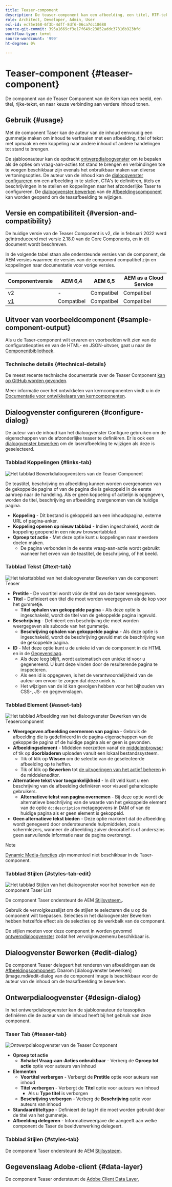 ```yaml
---
title: Teaser-component
description: De teaser-component kan een afbeelding, een titel, RTF-tekst en eventueel een koppeling naar andere inhoud weergeven.
role: Architect, Developer, Admin, User
exl-id: ec75e168-6f3b-4dff-8df6-06ca7dc18688
source-git-commit: 395a1669cf3e17f649c23852addc37316b923bfd
workflow-type: tm+mt
source-wordcount: '999'
ht-degree: 0%

---
```


# Teaser-component {#teaser-component}

De component van de Teaser Component van de Kern kan een beeld, een titel, rijke-tekst, en naar keuze verbinding aan verdere inhoud tonen.

## Gebruik {#usage}

Met de component Taser kan de auteur van de inhoud eenvoudig een gummetje maken om inhoud te verfraaien met een afbeelding, titel of tekst met opmaak en een koppeling naar andere inhoud of andere handelingen tot stand te brengen.

De sjabloonauteur kan de opdracht [ontwerpdialoogvenster](#design-dialog) om te bepalen als de opties om vraag-aan-acties tot stand te brengen en verbindingen toe te voegen beschikbaar zijn evenals het onbruikbaar maken van diverse vertoningsopties. De auteur van de inhoud kan de [dialoogvenster configureren](#configure-dialog) om een afbeelding in te stellen, CTA&#39;s te definiëren, titels en beschrijvingen in te stellen en koppelingen naar het afzonderlijke Taser te configureren. De [dialoogvenster bewerken](image.md#edit-dialog) van de [Afbeeldingscomponent](image.md) kan worden geopend om de teasafbeelding te wijzigen.

## Versie en compatibiliteit {#version-and-compatibility}

De huidige versie van de Teaser Component is v2, die in februari 2022 werd geïntroduceerd met versie 2.18.0 van de Core Components, en in dit document wordt beschreven.

In de volgende tabel staan alle ondersteunde versies van de component, de AEM versies waarmee de versies van de component compatibel zijn en koppelingen naar documentatie voor vorige versies.

| Componentversie | AEM 6,4 | AEM 6,5 | AEM as a Cloud Service |
|---|---|---|---|
| v2 | - | Compatibel | Compatibel |
| [v1](v1/teaser.md) | Compatibel | Compatibel | Compatibel |

## Uitvoer van voorbeeldcomponent {#sample-component-output}

Als u de Taser-component wilt ervaren en voorbeelden wilt zien van de configuratieopties en van de HTML- en JSON-uitvoer, gaat u naar de [Componentbibliotheek](https://adobe.com/go/aem_cmp_library_teaser).

### Technische details {#technical-details}

De meest recente technische documentatie over de Teaser Component [kan op GitHub worden gevonden](https://adobe.com/go/aem_cmp_tech_teaser_v1).

Meer informatie over het ontwikkelen van kerncomponenten vindt u in de [Documentatie voor ontwikkelaars van kerncomponenten](/help/developing/overview.md).

## Dialoogvenster configureren {#configure-dialog}

De auteur van de inhoud kan het dialoogvenster Configure gebruiken om de eigenschappen van de afzonderlijke teaser te definiëren. Er is ook een [dialoogvenster bewerken](#edit-dialog) om de laserafbeelding te wijzigen als deze is geselecteerd.

### Tabblad Koppelingen {#links-tab}

![Het tabblad Bewerkdialoogvensters van de Teaser Component](/help/assets/teaser-edit-links.png)

De teastitel, beschrijving en afbeelding kunnen worden overgenomen van de gekoppelde pagina of van de pagina die is gekoppeld in de eerste aanroep naar de handeling. Als er geen koppeling of actielijn is opgegeven, worden de titel, beschrijving en afbeelding overgenomen van de huidige pagina.

* **Koppeling** - Dit bestand is gekoppeld aan een inhoudspagina, externe URL of pagina-anker.
* **Koppeling openen op nieuw tabblad** - Indien ingeschakeld, wordt de koppeling geopend in een nieuw browsertabblad.
* **Oproep tot actie** - Met deze optie kunt u koppelingen naar meerdere doelen maken.
   * De pagina verbonden in de eerste vraag-aan-actie wordt gebruikt wanneer het erven van de teastitel, de beschrijving, of het beeld.

### Tabblad Tekst {#text-tab}

![Het teksttabblad van het dialoogvenster Bewerken van de component Teaser](/help/assets/teaser-edit-text.png)

* **Pretitle** - De voortitel wordt vóór de titel van de taser weergegeven.
* **Titel** - Definieert een titel die moet worden weergegeven als de kop voor het gummetje.
   * **Titel ophalen van gekoppelde pagina** - Als deze optie is ingeschakeld, wordt de titel van de gekoppelde pagina ingevuld.
* **Beschrijving** - Definieert een beschrijving die moet worden weergegeven als subcode van het gummetje.
   * **Beschrijving ophalen van gekoppelde pagina** - Als deze optie is ingeschakeld, wordt de beschrijving gevuld met de beschrijving van de gekoppelde pagina.
* **ID** - Met deze optie kunt u de unieke id van de component in de HTML en in de [Gegevenslaag](/help/developing/data-layer/overview.md).
   * Als deze leeg blijft, wordt automatisch een unieke id voor u gegenereerd. U kunt deze vinden door de resulterende pagina te inspecteren.
   * Als een id is opgegeven, is het de verantwoordelijkheid van de auteur om ervoor te zorgen dat deze uniek is.
   * Het wijzigen van de id kan gevolgen hebben voor het bijhouden van CSS-, JS- en gegevenslagen.

### Tabblad Element {#asset-tab}

![Het tabblad Afbeelding van het dialoogvenster Bewerken van de Teasercomponent](/help/assets/teaser-edit-image.png)

* **Weergegeven afbeelding overnemen van pagina** - Gebruik de afbeelding die is gedefinieerd in de pagina-eigenschappen van de gekoppelde pagina of de huidige pagina als er geen is gevonden.
* **Afbeeldingselement** - Middelen neerzetten vanaf de [middelenbrowser](https://experienceleague.adobe.com/docs/experience-manager-cloud-service/sites/authoring/fundamentals/environment-tools.html) of tik op **doorbladeren** uploaden vanuit een lokaal bestandssysteem.
   * Tik of klik op **Wissen** om de selectie van de geselecteerde afbeelding op te heffen.
   * Tik of klik op **Bewerken** tot [de uitvoeringen van het actief beheren](https://experienceleague.adobe.com/docs/experience-manager-cloud-service/assets/manage/manage-digital-assets.html) in de middeleneditor.
* **Alternatieve tekst voor toegankelijkheid** - In dit veld kunt u een beschrijving van de afbeelding definiëren voor visueel gehandicapte gebruikers.
   * **Alternatieve tekst van pagina overnemen** - Bij deze optie wordt de alternatieve beschrijving van de waarde van het gekoppelde element van de optie `dc:description` metagegevens in DAM of van de huidige pagina als er geen element is gekoppeld.
* **Geen alternatieve tekst bieden** - Deze optie markeert dat de afbeelding wordt genegeerd door ondersteunende hulpmiddelen, zoals schermlezers, wanneer de afbeelding zuiver decoratief is of anderszins geen aanvullende informatie naar de pagina overbrengt.

>[!NOTE]
>
>[Dynamic Media-functies](image.md#dynamic-media) zijn momenteel niet beschikbaar in de Taser-component.

### Tabblad Stijlen {#styles-tab-edit}

![Het tabblad Stijlen van het dialoogvenster voor het bewerken van de component Taser List](/help/assets/teaser-edit-styles.png)

De component Taser ondersteunt de AEM [Stijlsysteem.](/help/get-started/authoring.md#component-styling).

Gebruik de vervolgkeuzelijst om de stijlen te selecteren die u op de component wilt toepassen. Selecties in het dialoogvenster Bewerken hebben hetzelfde effect als de selecties op de werkbalk van de component.

De stijlen moeten voor deze component in worden gevormd [ontwerpdialoogvenster](#design-dialog) zodat het vervolgkeuzemenu beschikbaar is.

## Dialoogvenster Bewerken {#edit-dialog}

De component Teaser delegeert het renderen van afbeeldingen aan de [Afbeeldingscomponent](image.md). Daarom [dialoogvenster bewerken](image.md#edit-dialog van de component Image is beschikbaar voor de auteur van de inhoud om de teasafbeelding te bewerken.

## Ontwerpdialoogvenster {#design-dialog}

In het ontwerpdialoogvenster kan de sjabloonauteur de teasopties definiëren die de auteur van de inhoud heeft bij het gebruik van deze component.

### Taser Tab {#teaser-tab}

![Ontwerpdialoogvenster van de Teaser Component](/help/assets/teaser-design.png)

* **Oproep tot actie**
   * **Schakel Vraag-aan-Acties onbruikbaar** - Verberg de **Oproep tot actie** optie voor auteurs van inhoud
* **Elementen**
   * **Voortitel verbergen** - Verbergt de **Pretitle** optie voor auteurs van inhoud
   * **Titel verbergen** - Verbergt de **Titel** optie voor auteurs van inhoud
      * Als u **Type titel** is verborgen
   * **Beschrijving verbergen** - Verberg de **Beschrijving** optie voor auteurs van inhoud
* **Standaardtiteltype** - Definieert de tag H die moet worden gebruikt door de titel van het gummetje.
* **Afbeelding delegeren** - Informatieweergave die aangeeft aan welke component de Taser de beeldverwerking delegeert.

### Tabblad Stijlen {#styles-tab}

De component Taser ondersteunt de AEM [Stijlsysteem](/help/get-started/authoring.md#component-styling).

## Gegevenslaag Adobe-client {#data-layer}

De component Teaser ondersteunt de [Adobe Client Data Layer.](/help/developing/data-layer/overview.md)
